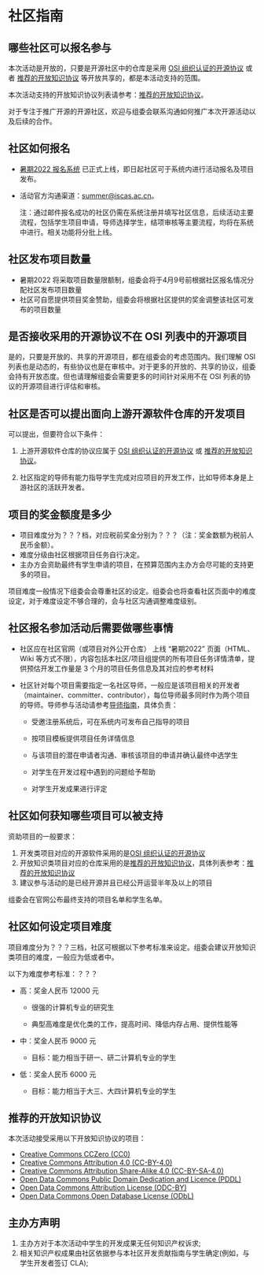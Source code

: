 # 社区指南

## 哪些社区可以报名参与

本次活动是开放的，只要是开源社区中的仓库是采用 [OSI 组织认证的开源协议](https://opensource.org/licenses) 或者 [推荐的开放知识协议](#_10) 等开放共享的，都是本活动支持的范围。

本次活动支持的开放知识协议列表请参考：[推荐的开放知识协议](#_10)。

对于专注于推广开源的开源社区，欢迎与组委会联系沟通如何推广本次开源活动以及后续的合作。

## 社区如何报名

- [暑期2022 报名系统](https://portal.summer-ospp.ac.cn/summer/login) 已正式上线，即日起社区可于系统内进行活动报名及项目发布。

- 活动官方沟通渠道：summer@iscas.ac.cn。

  注：通过邮件报名成功的社区仍需在系统注册并填写社区信息，后续活动主要流程，包括学生项目申请，导师选择学生，结项审核等主要流程，均将在系统中进行。相关功能将分批上线。

## 社区发布项目数量

- 暑期2022 将采取项目数量限额制，组委会将于4月9号前根据社区报名情况分配社区发布项目数量
- 社区可自愿提供项目奖金赞助，组委会将根据社区提供的奖金调整该社区可发布的项目数量

## 是否接收采用的开源协议不在 OSI 列表中的开源项目

是的，只要是开放的、共享的开源项目，都在组委会的考虑范围内。我们理解 OSI 列表也是动态的，有些协议也是在审核中。对于更多的开放的、共享的协议，组委会持有开放态度。但也请理解组委会需要更多的时间针对采用不在 OSI 列表的协议的开源项目进行评估和审核。

## 社区是否可以提出面向上游开源软件仓库的开发项目

可以提出，但要符合以下条件：

1. 上游开源软件仓库的协议应属于 [OSI 组织认证的开源协议](https://opensource.org/licenses) 或 [推荐的开放知识协议](#_10)。

2. 社区指定的导师有能力指导学生完成对应项目的开发工作，比如导师本身是上游社区的活跃开发者。

## 项目的奖金额度是多少

- 项目难度分为？？？档，对应税前奖金分别为？？？（注：奖金数额为税前人民币金额）。
- 难度分级由社区根据项目任务自行决定。
- 主办方会资助最终有学生申请的项目，在预算范围内主办方会尽可能的支持更多的项目。

项目难度一般情况下组委会会尊重社区的设定。组委会也将查看社区页面中的难度设定，对于难度设定不够合理的，会与社区沟通调整难度级别。

## 社区报名参加活动后需要做哪些事情

- 社区应在社区官网（或项目对外公开仓库） 上线 “暑期2022” 页面（HTML、Wiki 等方式不限），内容包括本社区/项目组提供的所有项目任务详情清单，提供预估开发工作量是 3 个月的项目任务信息及其对应的参考材料

- 社区针对每个项目需要指定一名社区导师，一般应是该项目相关的开发者（maintainer、committer、contributor），每位导师最多同时作为两个项目的导师。导师参与活动请参考[导师指南](https://github.com/summer-ospp/help/blob/main/docs/mentor.md)，具体负责：

    - 受邀注册系统后，可在系统内可发布自己指导的项目

    - 按项目模板提供项目任务详情信息
  
    - 与该项目的潜在申请者沟通、审核该项目的申请并确认最终中选学生
  
    - 对学生在开发过程中遇到的问题给予帮助
  
    - 对学生开发成果进行评定

## 社区如何获知哪些项目可以被支持

资助项目的一般要求：

1. 开发类项目对应的开源软件采用的是[OSI 组织认证的开源协议](https://opensource.org/licenses)
2. 开放知识类项目对应的仓库采用的是[推荐的开放知识协议](#推荐的开放知识协议)，具体列表参考：[推荐的开放知识协议](#_10)
3. 建议参与活动的是已经开源并且已经公开运营半年及以上的项目

组委会在官网公布最终支持的项目名单和学生名单。

## 社区如何设定项目难度

项目难度分为？？？三档，社区可根据以下参考标准来设定。组委会建议开放知识类项目的难度，一般应为低或者中。

以下为难度参考标准：？？？

- 高：奖金人民币 12000 元

    - 很强的计算机专业的研究生
  
    - 典型高难度是优化类的工作，提高时间、降低内存占用、提供性能等
    
- 中：奖金人民币 9000 元

    - 目标：能力相当于研一、研二计算机专业的学生
    
- 低：奖金人民币 6000 元

    - 目标：能力相当于大三、大四计算机专业的学生

## 推荐的开放知识协议

本次活动接受采用以下开放知识协议的项目：

- [Creative Commons CCZero (CC0)](https://creativecommons.org/publicdomain/zero/1.0/)
- [Creative Commons Attribution 4.0 (CC-BY-4.0)](https://creativecommons.org/licenses/by/4.0/)
- [Creative Commons Attribution Share-Alike 4.0 (CC-BY-SA-4.0)](https://creativecommons.org/licenses/by-sa/4.0/)
- [Open Data Commons Public Domain Dedication and Licence (PDDL)](https://opendatacommons.org/licenses/pddl/)
- [Open Data Commons Attribution License (ODC-BY)](https://opendatacommons.org/licenses/by/)
- [Open Data Commons Open Database License (ODbL)](https://opendatacommons.org/licenses/odbl/1-0/)

## 主办方声明

1. 主办方对于本次活动中学生的开发成果无任何知识产权诉求;
2. 相关知识产权成果由社区依据参与本社区开发贡献指南与学生确定(例如，与学生开发者签订 CLA);
